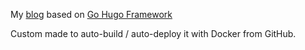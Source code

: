 My [blog](https://remylavergne.dev/) based on [Go Hugo Framework](https://gohugo.io/)

Custom made to auto-build / auto-deploy it with Docker from GitHub.